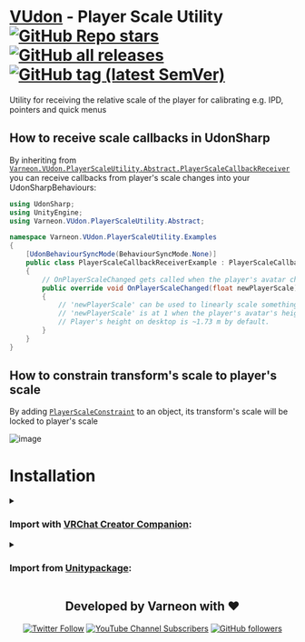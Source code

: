 <div>

# [VUdon](https://github.com/Varneon/VUdon) - Player Scale Utility [![GitHub Repo stars](https://img.shields.io/github/stars/Varneon/VUdon-PlayerScaleUtility?style=flat&label=Stars)](https://github.com/Varneon/VUdon-PlayerScaleUtility/stargazers) [![GitHub all releases](https://img.shields.io/github/downloads/Varneon/VUdon-PlayerScaleUtility/total?color=blue&label=Downloads&style=flat)](https://github.com/Varneon/VUdon-PlayerScaleUtility/releases) [![GitHub tag (latest SemVer)](https://img.shields.io/github/v/tag/Varneon/VUdon-PlayerScaleUtility?color=blue&label=Release&sort=semver&style=flat)](https://github.com/Varneon/VUdon-PlayerScaleUtility/releases/latest)

</div>

Utility for receiving the relative scale of the player for calibrating e.g. IPD, pointers and quick menus

## How to receive scale callbacks in UdonSharp

By inheriting from [`Varneon.VUdon.PlayerScaleUtility.Abstract.PlayerScaleCallbackReceiver`](https://github.com/Varneon/VUdon-PlayerScaleUtility/blob/main/Packages/com.varneon.vudon.player-scale-utility/Runtime/Udon%20Programs/Abstract/PlayerScaleCallbackReceiver.cs) you can receive callbacks from player's scale changes into your UdonSharpBehaviours:

```csharp
using UdonSharp;
using UnityEngine;
using Varneon.VUdon.PlayerScaleUtility.Abstract;

namespace Varneon.VUdon.PlayerScaleUtility.Examples
{
    [UdonBehaviourSyncMode(BehaviourSyncMode.None)]
    public class PlayerScaleCallbackReceiverExample : PlayerScaleCallbackReceiver
    {
        // OnPlayerScaleChanged gets called when the player's avatar changes
        public override void OnPlayerScaleChanged(float newPlayerScale)
        {
            // 'newPlayerScale' can be used to linearly scale something based on the player's scale.
            // 'newPlayerScale' is at 1 when the player's avatar's height matches the player's real height.
            // Player's height on desktop is ~1.73 m by default.
        }
    }
}
```

## How to constrain transform's scale to player's scale

By adding [`PlayerScaleConstraint`](https://github.com/Varneon/VUdon-PlayerScaleUtility/blob/main/Packages/com.varneon.vudon.player-scale-utility/Runtime/Scripts/PlayerScaleConstraint.cs) to an object, its transform's scale will be locked to player's scale

![image](https://github.com/Varneon/VUdon-PlayerScaleUtility/assets/26690821/5a5e1b96-7fcc-48b5-a213-b77fab4c3d48)

# Installation

<details><summary>

### Import with [VRChat Creator Companion](https://vcc.docs.vrchat.com/vpm/packages#user-packages):</summary>

> 1. Download `com.varneon.vudon.player-scale-utility.zip` from [here](https://github.com/Varneon/VUdon-PlayerScaleUtility/releases/latest)
> 2. Unpack the .zip somewhere
> 3. In VRChat Creator Companion, navigate to `Settings` > `User Packages` > `Add`
> 4. Navigate to the unpacked folder, `com.varneon.vudon.player-scale-utility` and click `Select Folder`
> 5. `VUdon - Player Scale Utility` should now be visible under `Local User Packages` in the project view in VRChat Creator Companion
> 6. Click `Add`

</details><details><summary>

### Import from [Unitypackage](https://docs.unity3d.com/2019.4/Documentation/Manual/AssetPackagesImport.html):</summary>

> 1. Download latest `com.varneon.vudon.player-scale-utility.unitypackage` from [here](https://github.com/Varneon/VUdon-PlayerScaleUtility/releases/latest)
> 2. Import the downloaded .unitypackage into your Unity project

</details>

<div align="center">

## Developed by Varneon with :hearts:

[![Twitter Follow](https://img.shields.io/static/v1?style=for-the-badge&label=@Varneon&message=4.9K&color=1b9df0&logo=twitter)](https://twitter.com/Varneon)
[![YouTube Channel Subscribers](https://img.shields.io/youtube/channel/subscribers/UCKTxeXy7gyaxr-YA9qGWOYg?color=%23FF0000&label=Varneon&logo=YouTube&style=for-the-badge)](https://www.youtube.com/Varneon)
[![GitHub followers](https://img.shields.io/github/followers/Varneon?color=%23303030&label=Varneon&logo=GitHub&style=for-the-badge)](https://github.com/Varneon)

</div>

